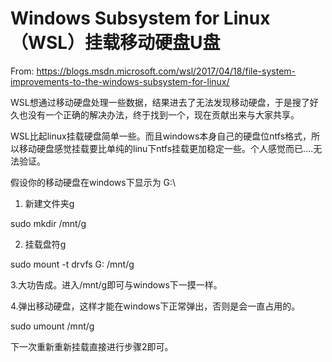 # Windows Subsystem for Linux （WSL）挂载移动硬盘U盘

From: https://blogs.msdn.microsoft.com/wsl/2017/04/18/file-system-improvements-to-the-windows-subsystem-for-linux/



WSL想通过移动硬盘处理一些数据，结果进去了无法发现移动硬盘，于是搜了好久也没有一个正确的解决办法，终于找到一个，现在贡献出来与大家共享。



WSL比起linux挂载硬盘简单一些。而且windows本身自己的硬盘位ntfs格式，所以移动硬盘感觉挂载要比单纯的linu下ntfs挂载更加稳定一些。个人感觉而已....无法验证。  



假设你的移动硬盘在windows下显示为 G:\



1. 新建文件夹g

sudo mkdir /mnt/g



2. 挂载盘符g

sudo mount -t drvfs G: /mnt/g



3.大功告成。进入/mnt/g即可与windows下一摸一样。



4.弹出移动硬盘，这样才能在windows下正常弹出，否则是会一直占用的。

sudo umount /mnt/g



下一次重新重新挂载直接进行步骤2即可。
